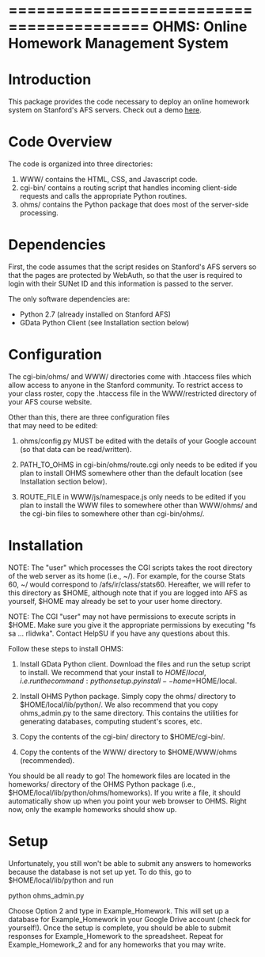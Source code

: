 =========================================
 OHMS: Online Homework Management System
=========================================

Introduction
============

This package provides the code necessary to deploy an 
online homework system on Stanford's AFS servers. 
Check out a demo [here](http://www.stanford.edu/~dlsun/ohms/).


Code Overview
=============

The code is organized into three directories:

1. WWW/ contains the HTML, CSS, and Javascript code.
2. cgi-bin/ contains a routing script that handles 
   incoming client-side requests and calls the 
   appropriate Python routines.
3. ohms/ contains the Python package that does most 
   of the server-side processing.


Dependencies
============

First, the code assumes that the script resides on 
Stanford's AFS servers so that the pages are 
protected by WebAuth, so that the user is required 
to login with their SUNet ID and this information 
is passed to the server. 

The only software dependencies are:
- Python 2.7 (already installed on Stanford AFS)
- GData Python Client (see Installation section below)


Configuration
=============

The cgi-bin/ohms/ and WWW/ directories come with 
.htaccess files which allow access to anyone in the 
Stanford community. To restrict access to your class 
roster, copy the .htaccess file in the WWW/restricted 
directory of your AFS course website.

Other than this, there are three configuration files  
that may need to be edited:

1. ohms/config.py MUST be edited with the details of 
   your Google account (so that data can be read/written).

2. PATH_TO_OHMS in cgi-bin/ohms/route.cgi only needs to 
   be edited if you plan to install OHMS somewhere other 
   than the default location (see Installation section 
   below).

3. ROUTE_FILE in WWW/js/namespace.js only needs to be 
   edited if you plan to install the WWW files to 
   somewhere other than WWW/ohms/ and the cgi-bin files 
   to somewhere other than cgi-bin/ohms/.


Installation
============

NOTE: The "user" which processes the CGI scripts 
takes the root directory of the web server as its home 
(i.e., ~/). For example, for the course Stats 60, ~/ 
would correspond to /afs/ir/class/stats60. Hereafter, 
we will refer to this directory as $HOME, although note 
that if you are logged into AFS as yourself, $HOME may 
already be set to your user home directory.

NOTE: The CGI "user" may not have permissions to execute 
scripts in $HOME. Make sure you give it the appropriate 
permissions by executing "fs sa ... rlidwka". Contact 
HelpSU if you have any questions about this.

Follow these steps to install OHMS:

1. Install GData Python client. Download the files and 
   run the setup script to install. We recommend that 
   your install to $HOME/local, i.e. run the command:
   python setup.py install --home=$HOME/local.

2. Install OHMS Python package. Simply copy the ohms/ 
   directory to $HOME/local/lib/python/. We also 
   recommend that you copy ohms_admin.py to the 
   same directory. This contains the utilities for 
   generating databases, computing student's scores, etc.

3. Copy the contents of the cgi-bin/ directory to 
   $HOME/cgi-bin/.

4. Copy the contents of the WWW/ directory to 
   $HOME/WWW/ohms (recommended).

You should be all ready to go! The homework files are 
located in the homeworks/ directory of the OHMS Python 
package (i.e., $HOME/local/lib/python/ohms/homeworks). 
If you write a file, it should automatically show up 
when you point your web browser to OHMS. Right now, 
only the example homeworks should show up.


Setup
=====

Unfortunately, you still won't be able to submit any 
answers to homeworks because the database is not 
set up yet. To do this, go to $HOME/local/lib/python 
and run 

python ohms_admin.py

Choose Option 2 and type in Example_Homework. This 
will set up a database for Example_Homework in 
your Google Drive account (check for yourself!). 
Once the setup is complete, you should be able to 
submit responses for Example_Homework to the 
spreadsheet. Repeat for Example_Homework_2 and for 
any homeworks that you may write.



